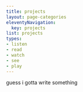```yaml
---
title: projects
layout: page-categories
eleventyNavigation:
  key: projects
list: projects
types:
- listen
- read
- watch
- see
- play
---
```


guess i gotta write something
